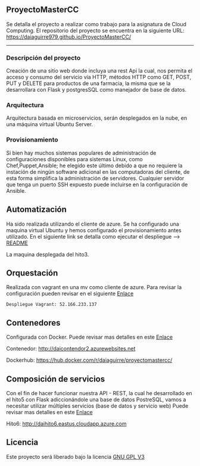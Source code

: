 ## ProyectoMasterCC

Se detalla el proyecto a realizar como trabajo para la asignatura de Cloud Computing. El repositorio del proyecto se encuentra en la siguiente URL: https://daiaguirre979.github.io/ProyectoMasterCC/


***


### Descripción del proyecto

Creación de una sitio web donde incluya una rest Api la cual, nos permita el acceso y consumo del servicio vía HTTP, métodos HTTP como GET, POST, PUT y DELETE para productos de una farmacia, la misma que se la desarrollara con Flask y postgresSQL como manejador de base de datos.

### Arquitectura

Arquitectura basada en microservicios, serán desplegados en la nube, en una máquina virtual Ubuntu Server.

### Provisionamiento

Si bien hay muchos sistemas populares de administración de configuraciones disponibles para sistemas Linux, como Chef,Puppet,Ansible; he elegido este último debido a que no requiere la instación de  ningún software adicional en las computadoras del cliente, de esta forma simplifica la administración de servidores. Cualquier servidor que tenga un puerto SSH expuesto puede incluirse en la configuración de Ansible.

## Automatización

Ha sido realizada utilizando el cliente de azure. Se ha configurado una maquina virtual Ubuntu y hemos configurado el provisionamiento antes utilizado. En el siguiente link se detalla como ejecutar el despliegue --> [README](https://github.com/daiaguirre979/ProyectoMasterCC/blob/master/automatizacion/README.md)

La maquina desplegada del hito3.

## Orquestación

Realizada con vagrant en una mv como cliente de azure. Para revisar la configuración pueden revisar en el siguiente [Enlace](https://github.com/daiaguirre979/ProyectoMasterCC/blob/master/orquestacion/README.md)

	Despliegue Vagrant: 52.166.233.137 


## Contenedores
Configurada con Docker. Puede revisar mas detalles en este [Enlace](https://github.com/daiaguirre979/ProyectoMasterCC/blob/master/contenedores/README.md)

Contenedor: http://daicontendor2.azurewebsites.net

Dockerhub: https://hub.docker.com/r/daiaguirre/proyectomastercc/


## Composición de servicios

Con el fin de hacer funcionar nuestra API - REST, la cual he desarrollado en el hito5 con Flask adiccionándole una base de datos PostreSQL, vamos a necesitar utilizar múltiples servicios (base de datos y servicio web) Puede revisar mas detalles en este [Enlace](https://github.com/daiaguirre979/ProyectoMasterCC/tree/master/composicion)

Hito6: http://daihito6.eastus.cloudapp.azure.com

## Licencia

Este proyecto será liberado bajo la licencia [GNU GPL V3](https://github.com/daiaguirre979/ProyectoMasterCC/blob/master/LICENSE)



